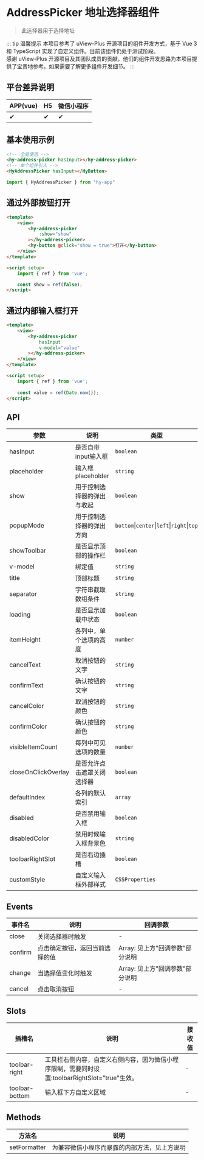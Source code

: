 # AddressPicker 地址选择器组件
> 此选择器用于选择地址


::: tip 温馨提示
本项目参考了 uView-Plus 开源项目的组件开发方式，基于 Vue 3 和 TypeScript 实现了自定义组件。目前该组件仍处于测试阶段。<br>
感谢 uView-Plus 开源项目及其团队成员的贡献，他们的组件开发思路为本项目提供了宝贵地参考。如果需要了解更多组件开发细节。
:::


## 平台差异说明

| APP(vue) | H5 | 微信小程序 |
|----------|----|-------|
| ✔        | ✔  | ✔     |

## 基本使用示例

```html
<!-- 全局使用 -->
<hy-address-picker hasInput></hy-address-picker>
<!-- 单个组件引入 -->
<HyAddressPicker hasInput></HyButton>
```
```ts
import { HyAddressPicker } from "hy-app"
```

## 通过外部按钮打开

```html
<template>
    <view>
        <hy-address-picker
            :show="show"
        ></hy-address-picker>
        <hy-button @click="show = true">打开</hy-button>
    </view>
</template>

<script setup>
    import { ref } from 'vue';

    const show = ref(false);
</script>
```

## 通过内部输入框打开

```html
<template>
    <view>
        <hy-address-picker
            hasInput
            v-model="value"
        ></hy-address-picker>
    </view>
</template>

<script setup>
    import { ref } from 'vue';
    
    const value = ref(Date.now());
</script>
```


## API

| 参数                  | 说明             | 类型                                         | 默认值                |
|---------------------|----------------|--------------------------------------------|--------------------|
| hasInput            | 是否自带input输入框   | `boolean`                                  | false              |
| placeholder         | 输入框placeholder | `string`                                   | 请选择                |
| show                | 用于控制选择器的弹出与收起  | `boolean`                                  | false              |
| popupMode           | 用于控制选择器的弹出方向   | `bottom`\|`center`\|`left`\|`right`\|`top` | bottom             |
| showToolbar         | 是否显示顶部的操作栏     | `boolean`                                  | true               |
| v-model             | 绑定值            | `string`                                   | -                  |
| title               | 顶部标题           | `string`                                   | -                  |
| separator           | 字符串截取数组条件      | `string`                                   | " "                |
| loading             | 是否显示加载中状态      | `boolean`                                  | false              |
| itemHeight          | 各列中，单个选项的高度    | `number`                                   | 44                 |
| cancelText          | 取消按钮的文字        | `string`                                   | 取消                 |
| confirmText         | 确认按钮的文字        | `string`                                   | 确认                 |
| cancelColor         | 取消按钮的颜色        | `string`                                   | #909193            |
| confirmColor        | 确认按钮的颜色        | `string`                                   | #3c9cff            |
| visibleItemCount    | 每列中可见选项的数量     | `number`                                   | 5                  |
| closeOnClickOverlay | 是否允许点击遮罩关闭选择器  | `boolean`                                  | false              |
| defaultIndex        | 各列的默认索引        | `array`                                    | -                  |
| disabled            | 是否禁用输入框        | `boolean`                                  | false              |
| disabledColor       | 禁用时候输入框背景色     | `string`                                   | #F5F5F5            |
| toolbarRightSlot    | 是否右边插槽         | `boolean`                                  | false              |
| customStyle         | 自定义输入框外部样式     | `CSSProperties`                            | -                  |

## Events

| 事件名     | 说明              | 回调参数                 |
|---------|-----------------|----------------------|
| close   | 关闭选择器时触发        | -                    |
| confirm | 点击确定按钮，返回当前选择的值 | Array: 见上方"回调参数"部分说明 |
| change  | 当选择值变化时触发       | Array: 见上方"回调参数"部分说明 |
| cancel  | 点击取消按钮	         | -                    |

## Slots
| 插槽名            | 说明                                                          | 接收值 |
|----------------|-------------------------------------------------------------|-----|
| toolbar-right  | 工具栏右侧内容，自定义右侧内容，因为微信小程序限制，需要同时设置:toolbarRightSlot="true"生效。 | -   |
| toolbar-bottom | 输入框下方自定义区域                                                  | -   |

## Methods
| 方法名          | 说明                     |
|--------------|------------------------|
| setFormatter | 为兼容微信小程序而暴露的内部方法，见上方说明 |

<demo-model url="pages/components/addressPicker/addressPicker"></demo-model>

